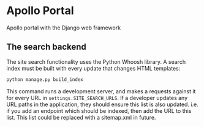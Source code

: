 # Apollo Portal

Apollo portal with the Django web framework

## The search backend

The site search functionality uses the Python Whoosh library. A search index
must be built with every update that changes HTML templates:

```sh
python manage.py build_index
```

This command runs a development server, and makes a requests against it for
every URL in `settings.SITE_SEARCH_URLS`. If a developer updates any URL paths
in the application, they should ensure this list is also updated. i.e. if you
add an endpoint which should be indexed, then add the URL to this list. This
list could be replaced with a sitemap.xml in future.
